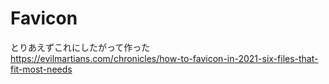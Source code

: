 # Favicon

とりあえずこれにしたがって作った  
https://evilmartians.com/chronicles/how-to-favicon-in-2021-six-files-that-fit-most-needs